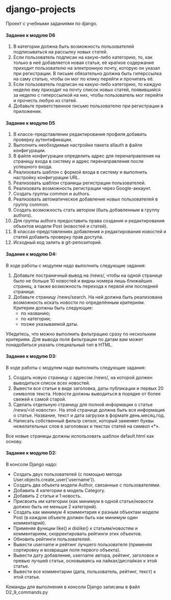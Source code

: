 # django-projects
Проект с учебными заданиями по django. 
#### Задание к модулю D6
1) В категории должна быть возможность пользователей подписываться на рассылку новых статей.
2) Если пользователь подписан на какую-либо категорию, то, как только в неё добавляется новая статья, её краткое содержание приходит пользователю на электронную почту, которую он указал при регистрации. В письме обязательно должна быть гиперссылка на саму статью, чтобы он мог по клику перейти и прочитать её.
3) Если пользователь подписан на какую-либо категорию, то каждую неделю ему приходит на почту список новых статей, появившийся за неделю с гиперссылкой на них, чтобы пользователь мог перейти и прочесть любую из статей.
4) Добавьте приветственное письмо пользователю при регистрации в приложении.
#### Задание к модулю D5
1) В классе-представлении редактирования профиля добавить проверку аутентификации.
2) Выполнить необходимые настройки пакета allauth в файле конфигурации.
3) В файле конфигурации определить адрес для перенаправления на страницу входа в систему и адрес перенаправления после успешного входа.
4) Реализовать шаблон с формой входа в систему и выполнить настройку конфигурации URL.
5) Реализовать шаблон страницы регистрации пользователей.
6) Реализовать возможность регистрации через Google-аккаунт.
7) Создать группы common и authors.
8) Реализовать автоматическое добавление новых пользователей в группу common.
9) Создать возможность стать автором (быть добавленным в группу authors).
10) Для группы authors предоставить права создания и редактирования объектов модели Post (новостей и статей).
11) В классах-представлениях добавления и редактирования новостей и статей добавить проверку прав доступа.
12) Исходный код залить в git-репозиторий.

#### Задание к модулю D4:
В ходе работы с модулем надо выполнить следующие задания:
1) Добавьте постраничный вывод на /news/, чтобы на одной странице было не больше 10 новостей и видны номера лишь ближайших страниц, а также возможность перехода к первой или последней странице.
2) Добавьте страницу /news/search. На ней должна быть реализована возможность искать новости по определённым критериям. Критерии должны быть следующие:
   * по названию;
   * по категории;
   * позже указываемой даты.

Убедитесь, что можно выполнить фильтрацию сразу по нескольким критериям.
Для вывода поля фильтрации по датам вам может понадобиться указать специальный тип в HTML.

#### Задание к модулю D3:
В ходе работы с модулем надо выполнить следующие задания:

 1) Создать новую страницу с адресом /news/, на которой должен выводиться список всех новостей.
 2) Вывести все статьи в виде заголовка, даты публикации и первых 20 символов текста.
    Новости должны выводиться в порядке от более свежей к самой старой.
 3) Сделать отдельную страницу для полной информации о статье /news/<id новости>.
    На этой странице должна быть вся информация о статье. Название, текст и дата загрузки в формате день.месяц.год.
 4) Написать собственный фильтр censor, который заменяет буквы нежелательных слов в заголовках и текстах статей
    на символ «*».

Все новые страницы должны использовать шаблон default.html как основу.

#### Задание к модулю D2:  
В консоли Django надо:
* Создать двух пользователей (с помощью метода User.objects.create_user('username')).
* Создать два объекта модели Author, связанные с пользователями.
* Добавить 4 категории в модель Category.
* Добавить 2 статьи и 1 новость.
* Присвоить им категории (как минимум в одной статье/новости должно быть не меньше 2 категорий).
* Создать как минимум 4 комментария к разным объектам модели Post (в каждом объекте должен быть как минимум один комментарий).
* Применяя функции like() и dislike() к статьям/новостям и комментариям, скорректировать рейтинги этих объектов.
* Обновить рейтинги пользователей.
* Вывести username и рейтинг лучшего пользователя (применяя сортировку и возвращая поля первого объекта).
* Вывести дату добавления, username автора, рейтинг, заголовок и превью лучшей статьи, основываясь на лайках/дислайках к этой статье.
* Вывести все комментарии (дата, пользователь, рейтинг, текст) к этой статье.

Команды для выполнения в консоли Django записаны в файл D2_9_commands.py
